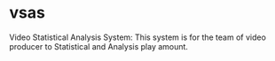 # vsas
Video Statistical Analysis System:
This system is for the team of video producer to Statistical and Analysis play amount.